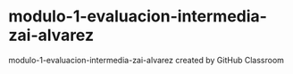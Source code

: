 # modulo-1-evaluacion-intermedia-zai-alvarez
modulo-1-evaluacion-intermedia-zai-alvarez created by GitHub Classroom
